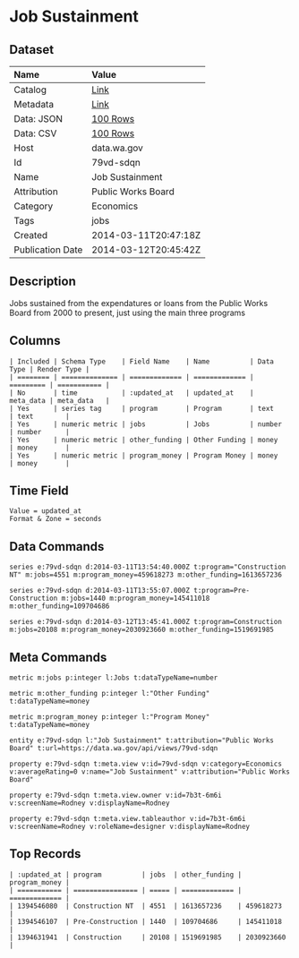# Job Sustainment

## Dataset

| Name | Value |
| :--- | :---- |
| Catalog | [Link](https://catalog.data.gov/dataset/job-sustainment-68c9a) |
| Metadata | [Link](https://data.wa.gov/api/views/79vd-sdqn) |
| Data: JSON | [100 Rows](https://data.wa.gov/api/views/79vd-sdqn/rows.json?max_rows=100) |
| Data: CSV | [100 Rows](https://data.wa.gov/api/views/79vd-sdqn/rows.csv?max_rows=100) |
| Host | data.wa.gov |
| Id | 79vd-sdqn |
| Name | Job Sustainment |
| Attribution | Public Works Board |
| Category | Economics |
| Tags | jobs |
| Created | 2014-03-11T20:47:18Z |
| Publication Date | 2014-03-12T20:45:42Z |

## Description

Jobs sustained from the expendatures or loans from the Public Works Board from 2000 to present, just using the main three programs

## Columns

```ls
| Included | Schema Type    | Field Name    | Name          | Data Type | Render Type |
| ======== | ============== | ============= | ============= | ========= | =========== |
| No       | time           | :updated_at   | updated_at    | meta_data | meta_data   |
| Yes      | series tag     | program       | Program       | text      | text        |
| Yes      | numeric metric | jobs          | Jobs          | number    | number      |
| Yes      | numeric metric | other_funding | Other Funding | money     | money       |
| Yes      | numeric metric | program_money | Program Money | money     | money       |
```

## Time Field

```ls
Value = updated_at
Format & Zone = seconds
```

## Data Commands

```ls
series e:79vd-sdqn d:2014-03-11T13:54:40.000Z t:program="Construction NT" m:jobs=4551 m:program_money=459618273 m:other_funding=1613657236

series e:79vd-sdqn d:2014-03-11T13:55:07.000Z t:program=Pre-Construction m:jobs=1440 m:program_money=145411018 m:other_funding=109704686

series e:79vd-sdqn d:2014-03-12T13:45:41.000Z t:program=Construction m:jobs=20108 m:program_money=2030923660 m:other_funding=1519691985
```

## Meta Commands

```ls
metric m:jobs p:integer l:Jobs t:dataTypeName=number

metric m:other_funding p:integer l:"Other Funding" t:dataTypeName=money

metric m:program_money p:integer l:"Program Money" t:dataTypeName=money

entity e:79vd-sdqn l:"Job Sustainment" t:attribution="Public Works Board" t:url=https://data.wa.gov/api/views/79vd-sdqn

property e:79vd-sdqn t:meta.view v:id=79vd-sdqn v:category=Economics v:averageRating=0 v:name="Job Sustainment" v:attribution="Public Works Board"

property e:79vd-sdqn t:meta.view.owner v:id=7b3t-6m6i v:screenName=Rodney v:displayName=Rodney

property e:79vd-sdqn t:meta.view.tableauthor v:id=7b3t-6m6i v:screenName=Rodney v:roleName=designer v:displayName=Rodney
```

## Top Records

```ls
| :updated_at | program          | jobs  | other_funding | program_money | 
| =========== | ================ | ===== | ============= | ============= | 
| 1394546080  | Construction NT  | 4551  | 1613657236    | 459618273     | 
| 1394546107  | Pre-Construction | 1440  | 109704686     | 145411018     | 
| 1394631941  | Construction     | 20108 | 1519691985    | 2030923660    | 
```